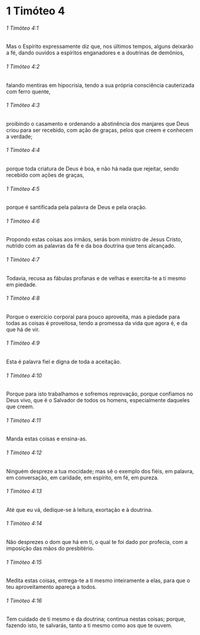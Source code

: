 # 1 Timóteo 4

###### 1 Timóteo 4:1

Mas o Espírito expressamente diz que, nos últimos tempos, alguns deixarão a fé, dando ouvidos a espíritos enganadores e a doutrinas de demônios,

###### 1 Timóteo 4:2

falando mentiras em hipocrisia, tendo a sua própria consciência cauterizada com ferro quente,

###### 1 Timóteo 4:3

proibindo o casamento e ordenando a abstinência dos manjares que Deus criou para ser recebido, com ação de graças, pelos que creem e conhecem a verdade;

###### 1 Timóteo 4:4

porque toda criatura de Deus é boa, e não há nada que rejeitar, sendo recebido com ações de graças,

###### 1 Timóteo 4:5

porque é santificada pela palavra de Deus e pela oração.

###### 1 Timóteo 4:6

Propondo estas coisas aos irmãos, serás bom ministro de Jesus Cristo, nutrido com as palavras da fé e da boa doutrina que tens alcançado.

###### 1 Timóteo 4:7

Todavia, recusa as fábulas profanas e de velhas e exercita-te a ti mesmo em piedade.

###### 1 Timóteo 4:8

Porque o exercício corporal para pouco aproveita, mas a piedade para todas as coisas é proveitosa, tendo a promessa da vida que agora é, e da que há de vir.

###### 1 Timóteo 4:9

Esta é palavra fiel e digna de toda a aceitação.

###### 1 Timóteo 4:10

Porque para isto trabalhamos e sofremos reprovação, porque confiamos no Deus vivo, que é o Salvador de todos os homens, especialmente daqueles que creem.

###### 1 Timóteo 4:11

Manda estas coisas e ensina-as.

###### 1 Timóteo 4:12

Ninguém despreze a tua mocidade; mas sê o exemplo dos fiéis, em palavra, em conversação, em caridade, em espírito, em fé, em pureza.

###### 1 Timóteo 4:13

Até que eu vá, dedique-se à leitura, exortação e à doutrina.

###### 1 Timóteo 4:14

Não desprezes o dom que há em ti, o qual te foi dado por profecia, com a imposição das mãos do presbitério.

###### 1 Timóteo 4:15

Medita estas coisas, entrega-te a ti mesmo inteiramente a elas, para que o teu aproveitamento apareça a todos.

###### 1 Timóteo 4:16

Tem cuidado de ti mesmo e da doutrina; continua nestas coisas; porque, fazendo isto, te salvarás, tanto a ti mesmo como aos que te ouvem.

